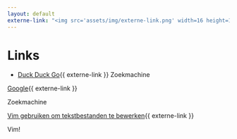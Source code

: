 ```yaml
---
layout: default
externe-link: "<img src='assets/img/externe-link.png' width=16 height=16 alt='externe link'/>"
---
```

# Links

- [Duck Duck Go](https://duckduckgo.com){{ externe-link }}
Zoekmachine

[Google](https://google.com){{ externe-link }}

Zoekmachine

<p><a href="https://www.web2.nl/index.php?p=linux&a=vim_gebruiken_om_tekstbestanden_te_bewerken" title="Vim gebruiken om tekstbestanden te bewerken">Vim gebruiken om tekstbestanden te bewerken</a>{{ externe-link }}</p>

Vim!
